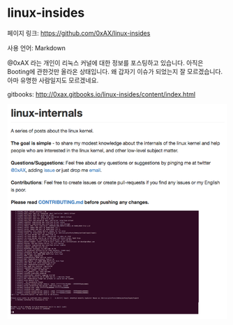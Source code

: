 # linux-insides

페이지 링크: https://github.com/0xAX/linux-insides

사용 언어: Markdown

@0xAX 라는 개인이 리눅스 커널에 대한 정보를 포스팅하고 있습니다. 아직은 Booting에 관한것만 올라온 상태입니다. 왜 갑자기 이슈가 되었는지 잘 모르겠습니다. 아마 유명한 사람일지도 모르겠네요.

gitbooks: http://0xax.gitbooks.io/linux-insides/content/index.html

![이미지1](img/002-13.png)